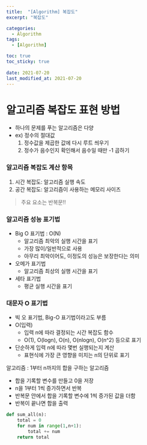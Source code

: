 ```yaml
---
title:  "[Algorithm] 복잡도"
excerpt: "복잡도"

categories:
  - Algorithm
tags:
  - [Algorithm]

toc: true
toc_sticky: true
 
date: 2021-07-20
last_modified_at: 2021-07-20
---
```

# 알고리즘 복잡도 표현 방법

- 하나의 문제를 푸는 알고리즘은 다양
- ex) 정수의 절대값
    1. 정수값을 제곱한 값에 다시 루트 씌우기
    2. 정수가 음수인지 확인해서 음수일 때만 -1 곱하기

### 알고리즘 복잡도 계산 항목
1. 시간 복잡도: 알고리즘 실행 속도
2. 공간 복잡도: 알고리즘이 사용하는 메모리 사이즈
> 주요 요소는 반복문!!

### 알고리즘 성능 표기법
- Big O 표기법 : O(N)
    - 알고리즘 최악의 실행 시간을 표기
    - 가장 많이/일반적으로 사용
    - 아무리 최악이어도, 이정도의 성능은 보장한다는 의미
- 오메가 표기법
    - 알고리즘 최상의 실행 시간을 표기
- 세타 표기법
    - 평균 실행 시간을 표기

### 대문자 O 표기법
- 빅 오 표기법, Big-O 표기법이라고도 부름
- O(입력)
    - 입력 n에 따라 결정되는 시간 복잡도 함수
    - O(1), O(logn), O(n), O(nlogn), O(n^2) 등으로 표기
- 단순하게 입력 n에 따라 몇번 실행되는지 계산
    - 표현식에 가장 큰 영향을 미치는 n의 단위로 표기

알고리즘 : 1부터 n까지의 합을 구하는 알고리즘
- 합을 기록할 변수를 만들고 0을 저장
- n을 1부터 1씩 증가하면서 반복
- 반복문 안에서 합을 기록할 변수에 1씩 증가된 값을 더함
- 반복이 끝나면 합을 출력
```python
def sum_all(n):
    total = 0
    for num in range(1,n+1):
        total += num
    return total
```